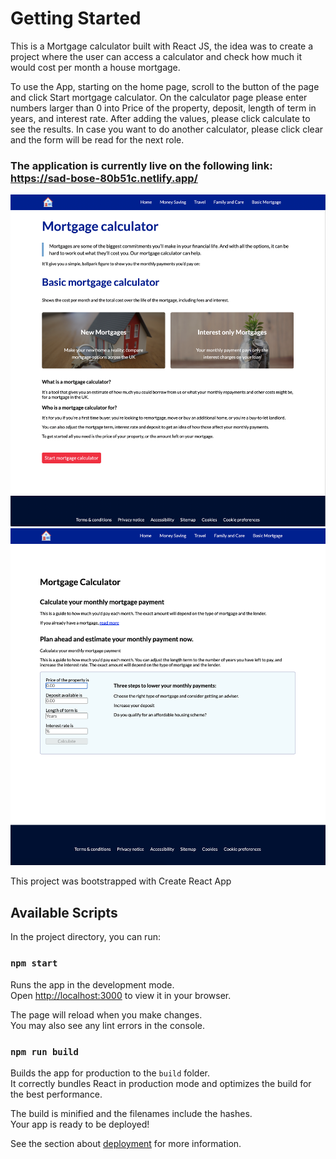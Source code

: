 # Getting Started

This is a Mortgage calculator built with React JS, the idea was to create a project where the user can access a calculator and check how much it would cost per month a house mortgage.

To use the App, starting on the home page, scroll to the button of the page and click Start mortgage calculator. On the calculator page please enter numbers larger than 0 into Price of the property, deposit, length of term in years, and interest rate. After adding the values, please click calculate to see the results. In case you want to do another calculator, please click clear and the form will be read for the next role.

### The application is currently live on the following link: https://sad-bose-80b51c.netlify.app/

![Getting Started](https://github.com/marcosriani/mortgage-calculator/blob/main/Screenshot%202022-02-16%20at%2015.09.37.png)
![Getting Started](https://github.com/marcosriani/mortgage-calculator/blob/main/Screenshot%202022-02-16%20at%2015.09.44.png)

This project was bootstrapped with Create React App

## Available Scripts

In the project directory, you can run:

### `npm start`

Runs the app in the development mode.\
Open [http://localhost:3000](http://localhost:3000) to view it in your browser.

The page will reload when you make changes.\
You may also see any lint errors in the console.

### `npm run build`

Builds the app for production to the `build` folder.\
It correctly bundles React in production mode and optimizes the build for the best performance.

The build is minified and the filenames include the hashes.\
Your app is ready to be deployed!

See the section about [deployment](https://facebook.github.io/create-react-app/docs/deployment) for more information.
